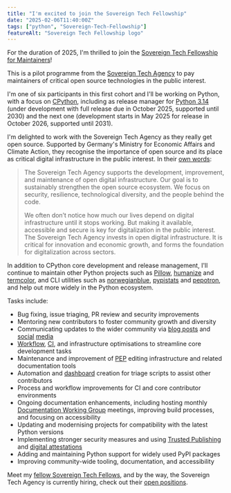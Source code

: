 ```yaml
---
title: "I'm excited to join the Sovereign Tech Fellowship"
date: "2025-02-06T11:40:00Z"
tags: ["python", "Sovereign-Tech-Fellowship"]
featureAlt: "Sovereign Tech Fellowship logo"
---
```


For the duration of 2025, I'm thrilled to join the
[Sovereign Tech Fellowship for Maintainers](https://www.sovereign.tech/programs/fellowship)!

This is a pilot programme from the [Sovereign Tech Agency](https://www.sovereign.tech/)
to pay maintainers of critical open source technologies in the public interest.

I'm one of six participants in this first cohort and I'll be working on Python, with a
focus on [CPython](https://github.com/python/cpython), including as release manager for
[Python 3.14](https://peps.python.org/pep-0745/) (under development with full release
due in October 2025, supported until 2030) and the next one (development starts in May
2025 for release in October 2026, supported until 2031).

I'm delighted to work with the Sovereign Tech Agency as they really get open source.
Supported by Germany's Ministry for Economic Affairs and Climate Action, they recognise
the importance of open source and its place as critical digital infrastructure in the
public interest. In their [own words](https://www.sovereign.tech/mission):

> The Sovereign Tech Agency supports the development, improvement, and maintenance of
> open digital infrastructure. Our goal is to sustainably strengthen the open source
> ecosystem. We focus on security, resilience, technological diversity, and the people
> behind the code.
>
> We often don’t notice how much our lives depend on digital infrastructure until it
> stops working. But making it available, accessible and secure is key for
> digitalization in the public interest. The Sovereign Tech Agency invests in open
> digital infrastructure. It is critical for innovation and economic growth, and forms
> the foundation for digitalization across sectors.

In addition to CPython core development and release management, I'll continue to
maintain other Python projects such as [Pillow](https://pillow.readthedocs.io/),
[humanize](https://github.com/python-humanize/humanize) and
[termcolor](https://github.com/termcolor/termcolor), and CLI utilities such as
[norwegianblue](https://github.com/hugovk/norwegianblue),
[pypistats](https://github.com/hugovk/pypistats) and
[pepotron](https://github.com/hugovk/pepotron), and help out more widely in the Python
ecosystem.

Tasks include:

- Bug fixing, issue triaging, PR review and security improvements
- Mentoring new contributors to foster community growth and diversity
- Communicating updates to the wider community via [blog posts](https://hugovk.dev/) and
  [social](https://mastodon.social/@hugovk) [media](https://bsky.app/profile/hugovk.dev)
- [Workflow](https://github.com/python/core-workflow),
  [CI](https://github.com/python/cpython/actions/), and infrastructure optimisations to
  streamline core development tasks
- Maintenance and improvement of [PEP](http://peps.python.org/) editing infrastructure
  and related documentation tools
- Automation and [dashboard](https://hugovk.github.io/dashboard/) creation for triage
  scripts to assist other contributors
- Process and workflow improvements for CI and core contributor environments
- Ongoing documentation enhancements, including hosting monthly
  [Documentation Working Group](https://docs-community.readthedocs.io/en/latest/)
  meetings, improving build processes, and focusing on accessibility
- Updating and modernising projects for compatibility with the latest Python versions
- Implementing stronger security measures and using
  [Trusted Publishing](https://docs.pypi.org/trusted-publishers/) and
  [digital attestations](https://docs.pypi.org/attestations/)
- Adding and maintaining Python support for widely used PyPI packages
- Improving community-wide tooling, documentation, and accessibility

Meet my
[fellow Sovereign Tech Fellows](https://www.sovereign.tech/news/meet-the-sovereign-tech-fellows),
and by the way, the Sovereign Tech Agency is currently hiring, check out their
[open positions](https://www.sovereign.tech/jobs).
